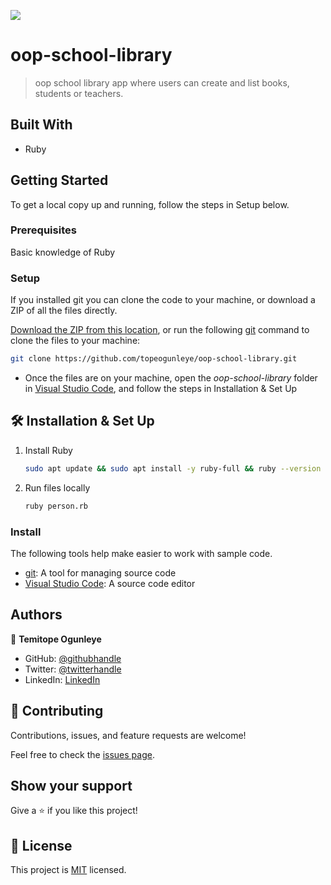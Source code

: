 ![](https://img.shields.io/badge/Microverse-blueviolet)

# oop-school-library
> oop school library app where users can create and list books, students or teachers.

## Built With

- Ruby

## Getting Started
To get a local copy up and running, follow the steps in Setup below.

### Prerequisites
Basic knowledge of Ruby

### Setup
If you installed git you can clone the code to your machine, or download a ZIP of all the files directly.

[Download the ZIP from this location](https://github.com/topeogunleye/oop-school-library/archive/refs/heads/main.zip), or run the following [git](https://git-scm.com/downloads) command to clone the files to your machine:

```bash
git clone https://github.com/topeogunleye/oop-school-library.git
```

- Once the files are on your machine, open the _oop-school-library_ folder in [Visual Studio Code](https://code.visualstudio.com/), and follow the steps in Installation & Set Up

## 🛠 Installation & Set Up

1. Install Ruby

   ```sh
   sudo apt update && sudo apt install -y ruby-full && ruby --version
   ```

2. Run files locally

   ```sh
   ruby person.rb
   ```
### Install

The following tools help make easier to work with sample code.

- [git](https://git-scm.com/downloads): A tool for managing source code
- [Visual Studio Code](https://code.visualstudio.com/): A source code editor
## Authors

👤 **Temitope Ogunleye**

- GitHub: [@githubhandle](https://github.com/topeogunleye)
- Twitter: [@twitterhandle](https://twitter.com/topeogunleye21)
- LinkedIn: [LinkedIn](https://linkedin.com/in/ogunleye)
## 🤝 Contributing

Contributions, issues, and feature requests are welcome!

Feel free to check the [issues page](https://github.com/topeogunleye/oop-school-library/issues).

## Show your support

Give a ⭐️ if you like this project!


## 📝 License

This project is [MIT](./MIT.md) licensed.
